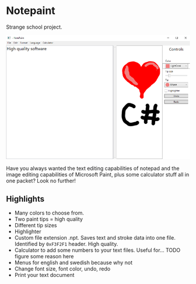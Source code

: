 # Notepaint

Strange school project.

![High quality image](docs/Highquality.png)

Have you always wanted the text editing capabilities of notepad and the image editing capabilities of Microsoft Paint, plus some calculator stuff all in one packet? Look no further!

## Highlights
* Many colors to choose from.
* Two paint tips = high quality
* Different tip sizes
* Highlighter
* Custom file extension .npt. Saves text and stroke data into one file. Identified by `0xF3F2F1` header. High quality.
* Calculator to add some numbers to your text files. Useful for... TODO figure some reason here
* Menus for english and swedish because why not
* Change font size, font color, undo, redo
* Print your text document
